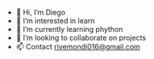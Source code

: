 - 👋 Hi, I’m Diego
- 👀 I’m interested in learn
- 🌱 I’m currently learning phython
- 💞️ I’m looking to collaborate on projects
- 📫 Contact rivemondi016@gmail.com

<!---
Diego-rivemon/Diego-rivemon is a ✨ special ✨ repository because its `README.md` (this file) appears on your GitHub profile.
You can click the Preview link to take a look at your changes.
--->
